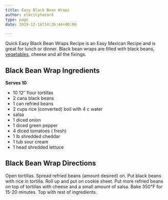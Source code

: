 ```yaml
---
title: Easy Black Bean Wraps
author: elkcityhazard
type: page
date: 2019-12-16T14:26:44+00:00

---
```

Quick Easy Black Bean Wraps Recipe is an Easy Mexican Recipe and is great for lunch or dinner. Black bean wraps are filled with black beans, [vegetables][1], cheese and all the fixings.

## Black Bean Wrap Ingredients

**Serves 10**

  * 10 12&#8243; flour tortillas
  * 2 cans black beans
  * 1 can refried beans
  * 2 cups rice (converted) boil with 4 c water
  * salsa
  * 1 diced onion
  * 1 diced green pepper
  * 4 diced tomatoes ( fresh)
  * 1 lb shredded cheddar
  * 1 tub sour cream
  * 1 head shredded lettuce

## Black Bean Wrap Directions

Open tortillas. Spread refried beans (amount desired) on. Put black beans with rice in tortilla. Roll up and put on cookie sheet. Put more refried beans on top of tortillas with cheese and a small amount of salsa. Bake 350&#8457; for 15-20 minutes. Top with rest of ingredients.

 [1]: /wordpress/hot-vegetables/